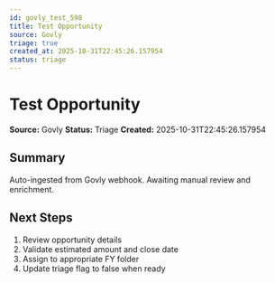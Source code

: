 ```yaml
---
id: govly_test_598
title: Test Opportunity
source: Govly
triage: true
created_at: 2025-10-31T22:45:26.157954
status: triage
---
```


# Test Opportunity

**Source:** Govly
**Status:** Triage
**Created:** 2025-10-31T22:45:26.157954

## Summary

Auto-ingested from Govly webhook. Awaiting manual review and enrichment.

## Next Steps

1. Review opportunity details
2. Validate estimated amount and close date
3. Assign to appropriate FY folder
4. Update triage flag to false when ready
